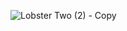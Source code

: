 ![Lobster Two (2) - Copy](https://user-images.githubusercontent.com/70033490/177436675-ee44ed8d-307e-4878-b3dc-8bde30bf6c7c.png)
